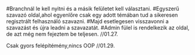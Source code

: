 #Branchnál le kell nyitni és a másik felületet kell választani.
#Egyszerű szavazó oldal,ahol egyenlőre csak egy adott témában tud a sikeresen regisztrált felhasználó szavazni.
#Majd esetlegesen visszavonni a szavazást és újra leadni a szavazatát.
#Admin fülel is rendelkezik az oldal, de azt még nem fejeztem be teljesen. //01.27.

Csak gyors felépítémény,nincs OOP //01.29.
